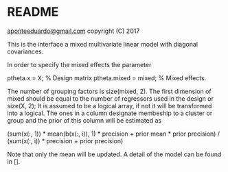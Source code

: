 # README

aponteeduardo@gmail.com
copyright (C) 2017

This is the interface a mixed multivariate linear model with diagonal 
covariances.

In order to specify the mixed effects the parameter

ptheta.x = X; % Design matrix
ptheta.mixed = mixed; % Mixed effects.

The number of grouping factors is size(mixed, 2). 
The first dimension of mixed should be equal to the number of regressors
used in the design or size(X, 2); It is assumed to be a logical array,
if not it will be transformed into a logical. The ones in a column 
designate membeship to a cluster or group and the prior of this column
will be estimated as 

(sum(x(:, 1)) * mean(b(x(:, i)), 1) * precision + 
    prior mean * prior precision) / 
        (sum(x(:, i)) * precision + prior precision)

Note that only the mean will be updated. A detail of the model can be 
found in [].

